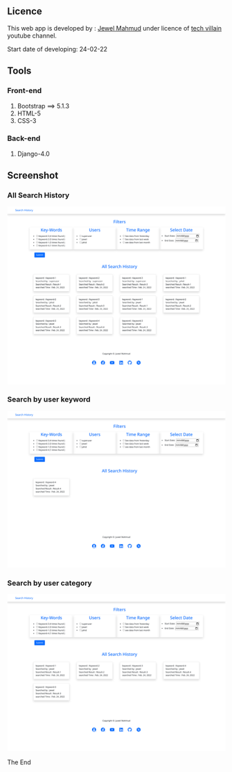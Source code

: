 ﻿
## Licence
This web app is developed by : [Jewel Mahmud](https://mahmudjewel.herokuapp.com/
) under licence of [tech villain](https://www.youtube.com/channel/UCJCdq7lWqB7M5b16UatoTEw) youtube channel.

Start date of developing: 24-02-22
## Tools
### Front-end
1. Bootstrap ==> 5.1.3
2. HTML-5
3. CSS-3

### Back-end
1. Django-4.0

## Screenshot
### All Search History
![home page](https://github.com/MahmudJewel/Django-Search_History/blob/main/screenshot/1.png)
### Search by user keyword
![home page](https://github.com/MahmudJewel/Django-Search_History/blob/main/screenshot/2.png)
### Search by user category
![home page](https://github.com/MahmudJewel/Django-Search_History/blob/main/screenshot/3.png)


The End



